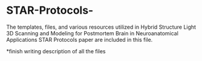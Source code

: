 # STAR-Protocols-

The templates, files, and various resources utilized in Hybrid Structure Light 3D Scanning and Modeling for Postmortem Brain in Neuroanatomical Applications STAR Protocols paper are included in this file. 

*finish writing description of all the files
